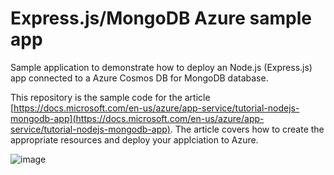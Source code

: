 # Express.js/MongoDB Azure sample app

Sample application to demonstrate how to deploy an Node.js (Express.js) app connected to a Azure Cosmos DB for MongoDB database.  

This repository is the sample code for the article [https://docs.microsoft.com/en-us/azure/app-service/tutorial-nodejs-mongodb-app](https://docs.microsoft.com/en-us/azure/app-service/tutorial-nodejs-mongodb-app).  The article covers how to create the appropriate resources and deploy your applciation to Azure.


![image](https://github.com/Brillianne/nodejs-mongodb-azure-sample-app/assets/33745365/4bf78e97-c281-4ca9-8399-90cdb8682724)
